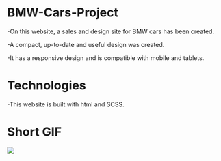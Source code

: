 # BMW-Cars-Project
-On this website, a sales and design site for BMW cars has been created.

-A compact, up-to-date and useful design was created.

-It has a responsive design and is compatible with mobile and tablets.

# Technologies
-This website is built with html and SCSS.
 
# Short GIF

![](ekrankaydibmw.gif)